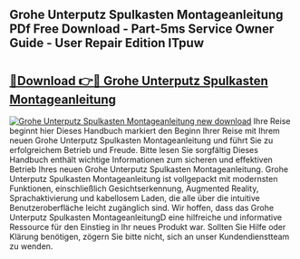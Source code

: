 ## Grohe Unterputz Spulkasten Montageanleitung PDf Free Download - Part-5ms Service Owner Guide - User Repair Edition ITpuw

# <h2><a href="http://df8tja.blite.top/?on=Grohe+Unterputz+Spulkasten+Montageanleitung">🔗Download 👉🔴 Grohe Unterputz Spulkasten Montageanleitung</a></h2>

[![Grohe Unterputz Spulkasten Montageanleitung new download](https://i.imgur.com/lujVjoI.png)](http://df8tja.blite.top/?on=Grohe+Unterputz+Spulkasten+Montageanleitung)
Ihre Reise beginnt hier Dieses Handbuch markiert den Beginn Ihrer Reise mit Ihrem neuen Grohe Unterputz Spulkasten Montageanleitung und führt Sie zu erfolgreichem Betrieb und Freude. Bitte lesen Sie sorgfältig Dieses Handbuch enthält wichtige Informationen zum sicheren und effektiven Betrieb Ihres neuen Grohe Unterputz Spulkasten Montageanleitung. Grohe Unterputz Spulkasten Montageanleitung ist vollgepackt mit modernsten Funktionen, einschließlich Gesichtserkennung, Augmented Reality, Sprachaktivierung und kabellosem Laden, die alle über die intuitive Benutzeroberfläche leicht zugänglich sind. Wir hoffen, dass das Grohe Unterputz Spulkasten MontageanleitungD eine hilfreiche und informative Ressource für den Einstieg in Ihr neues Produkt war. Sollten Sie Hilfe oder Klärung benötigen, zögern Sie bitte nicht, sich an unser Kundendienstteam zu wenden.
